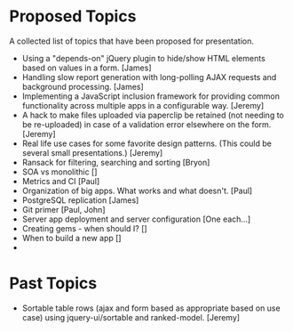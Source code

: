 Proposed Topics
================

A collected list of topics that have been proposed for presentation.

* Using a "depends-on" jQuery plugin to hide/show HTML elements based on values in a form. [James]
* Handling slow report generation with long-polling AJAX requests and background processing. [James]
* Implementing a JavaScript inclusion framework for providing common functionality across multiple apps in a configurable way. [Jeremy]
* A hack to make files uploaded via paperclip be retained (not needing to be re-uploaded) in case of a validation error elsewhere on the form. [Jeremy]
* Real life use cases for some favorite design patterns. (This could be several small presentations.) [Jeremy]
* Ransack for filtering, searching and sorting [Bryon]
* SOA vs monolithic []
* Metrics and CI [Paul]
* Organization of big apps. What works and what doesn't. [Paul]
* PostgreSQL replication [James]
* Git primer [Paul, John]
* Server app deployment and server configuration [One each...]
* Creating gems - when should I? []
* When to build a new app []
* 


Past Topics
================
  
* Sortable table rows (ajax and form based as appropriate based on use case) using jquery-ui/sortable and ranked-model. [Jeremy]
